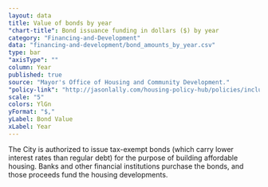 ```yaml
---
layout: data
title: Value of bonds by year
"chart-title": Bond issuance funding in dollars ($) by year
category: "Financing-and-Development"
data: "financing-and-development/bond_amounts_by_year.csv"
type: bar
"axisType": ""
column: Year
published: true
source: "Mayor's Office of Housing and Community Development."
"policy-link": "http://jasonlally.com/housing-policy-hub/policies/inclusionary-housing/"
scale: "5"
colors: YlGn
yFormat: "$,"
yLabel: Bond Value
xLabel: Year
---
```


The City is authorized to issue tax-exempt bonds (which carry lower interest rates than regular debt) for the purpose of building affordable housing. Banks and other financial institutions purchase the bonds, and those proceeds fund the housing developments.